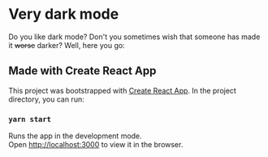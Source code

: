 # Very dark mode

Do you like dark mode? Don't you sometimes wish that someone has made it
<s>worse</s> darker? Well, here you go:

## Made with Create React App

This project was bootstrapped with
[Create React App](https://github.com/facebook/create-react-app). In the project
directory, you can run:

### `yarn start`

Runs the app in the development mode.\
Open [http://localhost:3000](http://localhost:3000) to view it in the browser.
